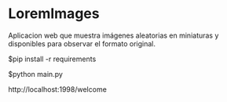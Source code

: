 # LoremImages
Aplicacion web que muestra imágenes aleatorias en miniaturas y disponibles para observar el formato original.

$pip install -r requirements

$python main.py

http://localhost:1998/welcome
